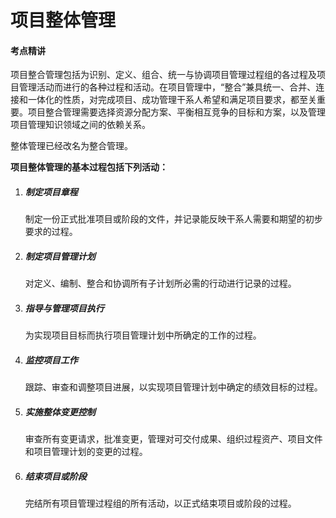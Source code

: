 # 项目整体管理

#### 考点精讲

项目整合管理包括为识别、定义、组合、统一与协调项目管理过程组的各过程及项目管理活动而进行的各种过程和活动。在项目管理中，“整合”兼具统一、合并、连接和一体化的性质，对完成项目、成功管理干系人希望和满足项目要求，都至关重要。项目整合管理需要选择资源分配方案、平衡相互竞争的目标和方案，以及管理项目管理知识领域之间的依赖关系。

整体管理已经改名为整合管理。

**项目整体管理的基本过程包括下列活动：**

1. ##### 制定项目章程

   制定一份正式批准项目或阶段的文件，并记录能反映干系人需要和期望的初步要求的过程。

2. ##### 制定项目管理计划

   对定义、编制、整合和协调所有子计划所必需的行动进行记录的过程。

3. ##### 指导与管理项目执行

   为实现项目目标而执行项目管理计划中所确定的工作的过程。

4. ##### 监控项目工作

   跟踪、审查和调整项目进展，以实现项目管理计划中确定的绩效目标的过程。

5. ##### 实施整体变更控制

   审查所有变更请求，批准变更，管理对可交付成果、组织过程资产、项目文件和项目管理计划的变更的过程。

6. ##### 结束项目或阶段

   完结所有项目管理过程组的所有活动，以正式结束项目或阶段的过程。



